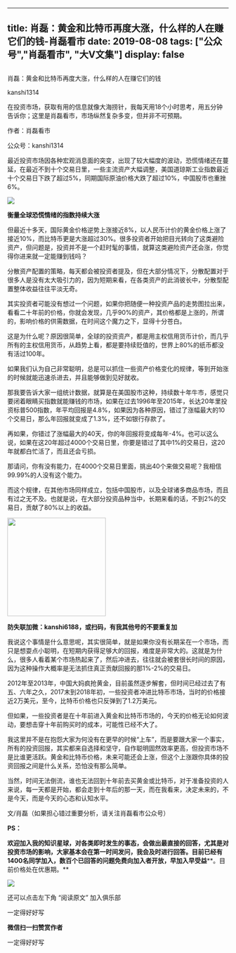 
---
title:  肖磊：黄金和比特币再度大涨，什么样的人在赚它们的钱-肖磊看市
date: 2019-08-08
tags: ["公众号","肖磊看市", "大V文集"]
display: false
---


## 



肖磊：黄金和比特币再度大涨，什么样的人在赚它们的钱




kanshi1314




在投资市场，获取有用的信息就像大海捞针，我每天用18个小时思考，用五分钟告诉你；这里是肖磊看市，市场纵然复杂多变，但并非不可预期。


作者：肖磊看市

公众号：kanshi1314



最近投资市场因各种宏观消息面的突变，出现了较大幅度的波动，恐慌情绪还在蔓延，在最近不到十个交易日里，一些主流资产大幅调整，美国道琼斯工业指数最近十个交易日下跌了超过5%，同期国际原油价格大跌了超过10%，中国股市也重挫6%。



<img class="rich_pages" data-copyright="0" data-ratio="1.1900161030595813" data-s="300,640" src="https://mmbiz.qpic.cn/mmbiz_jpg/rIYcHn0KrPSxR6ttM0Rvy7ickmr5lLPnQc3ibKwk1s5PWzKjibaDwl9NG2boQ7WR49YwOicja7uELicfia0ok7ksxahQ/640?wx_fmt=jpeg" data-type="jpeg" data-w="1242" style="">

**衡量全球恐慌情绪的指数持续大涨**



但最近十多天，国际黄金价格逆势上涨接近8%，以人民币计价的黄金价格上涨了接近10%，而比特币更是大涨超过30%。很多投资者开始把目光转向了这类避险资产，但问题是，投资并不是一个赶时髦的事情，就算这类避险资产还会涨，你觉得你进来就一定能赚到钱吗？



分散资产配置的策略，每天都会被投资者提及，但在大部分情况下，分散配置对于很多人是没有太大吸引力的，因为短期来看，在各类资产的此消彼长中，分散型配置整体收益往往平淡无奇。



其实投资者可能没有想过一个问题，如果你把随便一种投资产品的走势图拉出来，看看二十年前的价格，你就会发现，几乎90%的资产，其价格都是上涨的，所谓的，影响价格的供需数据，在时间这个魔力之下，显得十分苍白。



这是为什么呢？原因很简单，全球的投资资产，都是用主权信用货币计价，而几乎所有的主权信用货币，从趋势上看，都是要持续贬值的，世界上80%的纸币都没有活过100年。



如果我们认为自己非常聪明，总是可以抓住一些资产价格变化的规律，等到开始涨的时候就能迅速杀进去，并且能够做到见好就收。



那我要告诉大家一组统计数据，就算是在美国股市这种，持续数十年牛市，感觉只要闭着眼睛买指数就能赚钱的市场，如果在过去1996年至2015年，长达20年里投资标普500指数，年平均回报是4.8%，如果因为各种原因，错过了涨幅最大的10个交易日，那么年回报就变成了1.3%，还不如银行存款了。



再如果，你错过了涨幅最大的40天，你的年回报将变成每年-4%。也可以这么说，如果在这20年超过4000个交易日里，你要是错过了其中1%的交易日，这20年就都白忙活了，而且还会亏损。



那请问，你有没有能力，在4000个交易日里面，挑出40个来做交易呢？我相信99.99%的人没有这个能力。



而这个规律，在其他市场同样成立，包括中国股市，以及全球诸多商品市场，而且有过之无不及。也就是说，在大部分投资品种当中，长期来看的话，不到2%的交易日，贡献了80%以上的收益。



<img class="rich_pages" data-copyright="0" data-ratio="1" data-s="300,640" src="https://mmbiz.qpic.cn/mmbiz_jpg/rIYcHn0KrPQxE6zMiarib0VYKnt94Md6MMtJIw6YEwy8maoZPYfqopnlsqVs55Vz3JiaQIS7PZ1rg8lrYVngiaw9CQ/640?wx_fmt=jpeg" data-type="jpeg" data-w="430" style="height: 224px;width: 224px;"/>

**防失联加微：kanshi6188，或扫码，有我其他号的不要重复加**



我说这个事情是什么意思呢，其实很简单，就是如果你没有长期呆在一个市场，而只是想耍点小聪明，在短期内获得足够大的回报，难度是非常大的。这就是为什么，很多人看着某个市场热起来了，然后冲进去，往往就会被套很长时间的原因，因为这种操作大概率是无法抓住真正贡献回报的那1%-2%的交易日。



2012年至2013年，中国大妈疯抢黄金，目前虽然逐步解套，但时间已经过去了有五、六年之久，2017末到2018年初，一些投资者冲进比特币市场，当时的价格接近2万美元，至今，比特币价格也只反弹到了1.2万美元。



但如果，一些投资者是在十年前进入黄金和比特币市场的，今天的价格无论如何波动，要想击穿十年前购买时的成本，可能性已经不大了。



我这里并不是在抱怨大家为何没有在更早的时候“上车”，而是要跟大家一个事实，所有的投资回报，其实都来自选择和坚守，自作聪明固然效率更高，但投资市场不是比谁更活跃。黄金和比特币价格，未来可能还会上涨，但这个上涨跟你具体的投资回报之间是什么关系，恐怕没有那么简单。



当然，时间无法倒流，谁也无法回到十年前去买黄金或比特币，对于准备投资的人来说，每一天都是开始，都会走到十年后的那一天，而在我看来，决定未来的，不是今天，而是今天的心态和认知水平。



文/肖磊（如果担心错过重要分析，请关注肖磊看市公众号）



**PS：**



**欢迎加入我的知识星球，对各类即时发生的事态，会做出最直接的回答，尤其是对投资市场的影响，大家基本会在第一时间发问，我会及时进行回答。目前已经有1400名同学加入，****数百个已回答的问题免费向加入者开放，早****加入早受益****。目前价格处在优惠期。**





<img class="rich_pages" data-copyright="0" data-ratio="1.36" data-s="300,640" src="https://mmbiz.qpic.cn/mmbiz_png/rIYcHn0KrPTyAdichJv4FMB78GU7SppuuoeftByWcHFRafEaEib6icvQCBCsKgIEbG3MDQpmhejdJpTBzBYUDc4cQ/640?wx_fmt=png" data-type="png" data-w="750"/>



还可以点击左下角&nbsp;“阅读原文”&nbsp;加入俱乐部

一定得好好写


**微信扫一扫赞赏作者**






一定得好好写








